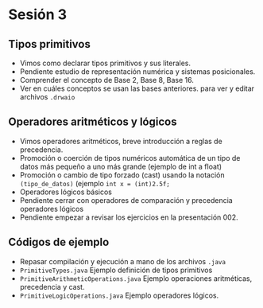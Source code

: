 # Sesión 3

## Tipos primitivos
- Vimos como declarar tipos primitivos y sus literales.
- Pendiente estudio de representación numérica y sistemas posicionales.
- Comprender el concepto de Base 2, Base 8, Base 16.
- Ver en cuáles conceptos se usan las bases anteriores.
  para ver y editar archivos `.drwaio`

## Operadores aritméticos y lógicos
- Vimos operadores aritméticos, breve introducción a reglas de 
precedencia.
- Promoción o coerción de tipos numéricos automática de un tipo de datos
más pequeño a uno más grande (ejemplo de int a float)
- Promoción o cambio de tipo forzado (cast) usando la notación `(tipo_de_datos)`
(ejemplo `int x = (int)2.5f;`
- Operadores lógicos básicos
- Pendiente cerrar con operadores de comparación y precedencia operadores 
lógicos
- Pendiente empezar a revisar los ejercicios en la presentación 002.

## Códigos de ejemplo
- Repasar compilación y ejecución a mano de los archivos `.java`
- `PrimitiveTypes.java` Ejemplo definición de tipos primitivos
- `PrimitiveArithmeticOperations.java` Ejemplo operaciones aritméticas, precedencia
y cast.
- `PrimitiveLogicOperations.java` Ejemplo operadores lógicos.